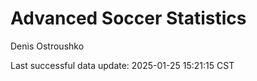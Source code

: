 # Advanced Soccer Statistics
Denis Ostroushko

<!-- gfm -->

Last successful data update: 2025-01-25 15:21:15 CST
